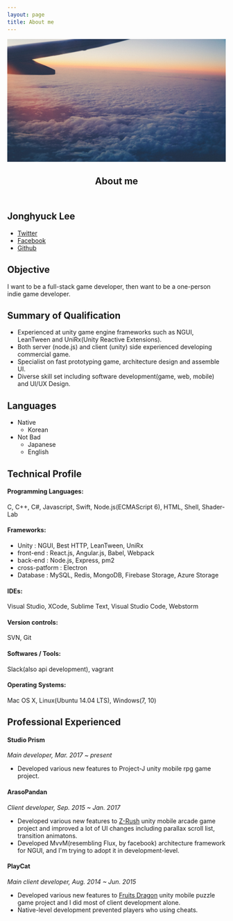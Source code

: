 ```yaml
---
layout: page
title: About me
---
```


<!-- Main -->
<div id="main" class="alt">

<section id="banner" class="style7">
    <div class="inner">
        <span class="image">
            <img src="assets/images/sky.jpg" alt="" />
        </span>
        <header class="major">
            <h1>About me</h1>
        </header>
        <div class="content">
            <h2 id="content">Jonghyuck Lee</h2>
            <ul class="icons">
                <li><a href="{{ site.twitter_url }}" class="icon fa-twitter"><span class="label">Twitter</span></a></li>
                <li><a href="{{ site.facebook_url }}" class="icon fa-facebook"><span class="label">Facebook</span></a></li>
                <li><a href="{{ site.github_url }}" class="icon fa-github"><span class="label">Github</span></a></li>
            </ul>
        </div>
    </div>
</section>

<!-- One -->
<section id="one">
    <div class="inner">
        <h2 id="content">Objective</h2>
        <p>I want to be a full-stack game developer, then want to be a one-person indie game developer.</p>
        <h2 id="content">Summary of Qualification</h2>
        <ul>
            <li>Experienced at unity game engine frameworks such as NGUI, LeanTween and UniRx(Unity Reactive Extensions).</li>
            <li>Both server (node.js) and client (unity) side experienced developing commercial game.</li>
            <li>Specialist on fast prototyping game, architecture design and assemble UI.</li>
            <li>Diverse skill set including software development(game, web, mobile) and UI/UX Design.</li>
        </ul>
        <h2 id="content">Languages</h2>
        <ul>
            <li>Native
                <ul>
                    <li>Korean</li>
                </ul>
            </li>
            <li>Not Bad
                <ul>
                    <li>Japanese</li>
                    <li>English</li>
                </ul>
            </li>
        </ul>
        <h2 id="content">Technical Profile</h2>
        <h4>Programming Languages:</h4>
        <p>C, C++, C#, Javascript, Swift, Node.js(ECMAScript 6), HTML, Shell, Shader-Lab</p>
        <h4>Frameworks:</h4>
        <ul>
            <li>Unity : NGUI, Best HTTP, LeanTween, UniRx</li>
            <li>front-end : React.js, Angular.js, Babel, Webpack</li>
            <li>back-end : Node.js, Express, pm2</li>
            <li>cross-patform : Electron</li>
            <li>Database : MySQL, Redis, MongoDB, Firebase Storage, Azure Storage</li>
        </ul>
        <h4>IDEs:</h4>
        <p>Visual Studio, XCode, Sublime Text, Visual Studio Code, Webstorm</p>
        <h4>Version controls:</h4>
        <p>SVN, Git</p>
        <h4>Softwares / Tools:</h4>
        <p>Slack(also api development), vagrant</p>
        <h4>Operating Systems:</h4>
        <p>Mac OS X, Linux(Ubuntu 14.04 LTS), Windows(7, 10)</p>
        <h2 id="content">Professional Experienced</h2>
        <h4>Studio Prism</h4>
        <p><em>Main developer, Mar. 2017 ~ present</em></p>
        <ul>
            <li>Developed various new features to Project-J unity mobile rpg game project.</li>
        </ul>
        <h4>ArasoPandan</h4>
        <p><em>Client developer, Sep. 2015 ~ Jan. 2017</em></p>
        <ul>
            <li>Developed various new features to <a href="https://www.youtube.com/embed/hYKUAhHKNIU">Z-Rush</a> unity mobile arcade game project and improved a lot of UI changes including parallax scroll list, transition animatons.</li>
            <li>Developed MvvM(resembling Flux, by facebook) architecture framework for NGUI, and I'm trying to adopt it in development-level.</li>
        </ul>
        <h4>PlayCat</h4>
        <p><em>Main client developer, Aug. 2014 ~ Jun. 2015</em></p>
        <ul>
            <li>Developed various new features to <a href="">Fruits Dragon</a> unity mobile puzzle game project and I did most of client development alone.</li>
            <li>Native-level development prevented players who using cheats.</li>
        </ul>
    </div>
</section>

</div>
